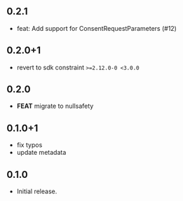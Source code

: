 ## 0.2.1

- feat: Add support for ConsentRequestParameters (#12)

## 0.2.0+1

- revert to sdk constraint `>=2.12.0-0 <3.0.0`

## 0.2.0

- **FEAT** migrate to nullsafety

## 0.1.0+1

- fix typos
- update metadata

## 0.1.0

- Initial release.
